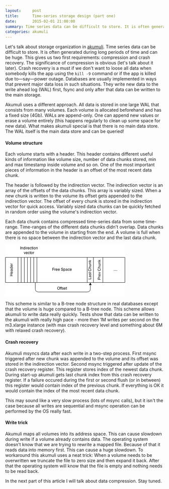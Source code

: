 ```yaml
---
layout:     post
title:      Time-series storage design (part one)
date:       2015-02-01 21:00:00
summary: Time series data can be difficult to store. It is often generated during a long time periods and can be huge. This can gives us two first requirements...
categories: akumuli
---
```


Let's talk about storage organization in [akumuli](https://github.com/akumuli/Akumuli).
Time series data can be difficult to store. It is often generated during long periods of time  and can be huge. This gives us two first requirements: compression and crash recovery. The significance of compression is obvious (let's talk about it later). Crash recovery is a must if we don't want to loose all data when somebody kills the app using the `kill -9` command or if the app is killed due to—say—power outage. Databases are usually implemented in ways that prevent major data loss in such situations. They write new data to the write ahead log (WAL) first, fsync and only after that data can be written to the main storage.

Akumuli uses a different approach. All data is stored in one large WAL that consists from many volumes. Each volume is allocated beforehand and has a fixed size (4Gb). WALs are append-only. One can append new values or erase a volume entirely (this happens regularly to clean up some space for new data). What makes akumuli special is that there is no main data store. The WAL itself is the main data store and can be queried!

#### Volume structure
Each volume starts with a header. This header contains different useful kinds of information like volume size, number of data chunks stored, min and max timestamp inside volume and so on. One of the most important pieces of information in the header is an offset of the most recent data chunk.

The header is followed by the indirection vector. The indirection vector is an array of the offsets of the data chunks. This array is variably sized. When a new chunk is written to the volume its offset gets appended to the indirection vector. The offset of every chunk is stored in the indirection vector for quick access. Variably sized data chunks can be quickly fetched in random order using the volume's indirection vector.

Each data chunk contains compressed time-series data from some time-range. Time-ranges of the different data chunks didn't overlap. Data chunks are appended to the volume in starting from the end. A volume is full when there is no space between the indirection vector and the last data chunk.

![Volume diagram](/images/volume.png)

This scheme is similar to a B-tree node structure in real databases except that the volume is huge compared to a B-tree node. This scheme allows akumuli to write data really quickly. Tests show that data can be written to the akumuli with really high pace - more then 1M writes per second on the m3.xlarge instance (with max crash recovery level and something about 6M with relaxed crash recovery).

#### Crash recovery
Akumuli msyncs data after each write in a two-step process. First msync triggered after new chunk was appended to the volume and its offset was stored in the indirection vector. Second msync triggered after update of the crash recovery register. This register stores index of the newest data chunk. During start-up akumuli gets last chunk index from this crash recovery register. If a failure occured during the first or second flush (or in between) this register would contain index of the previous chunk. If everything is OK it would contain the index of the most recent data chunk.

This may sound like a very slow process (lots of msync calls), but it isn't the case because all writes are sequential and msync operation can be performed by the OS really fast.

#### Write trick
Akumuli maps all volumes into its address space. This can cause slowdown during write if a volume already contains data. The operating system doesn't know that we are trying to rewrite a mapped file. Because of that it reads data into memory first. This can cause a huge slowdown. To workaround this akumuli uses a neat trick: When a volume needs to be overwritten we truncate the file to zero size and then expand it back. After that the operating system will know that the file is empty and nothing needs to be read back.

In the next part of this article I will talk about data compression. Stay tuned.

